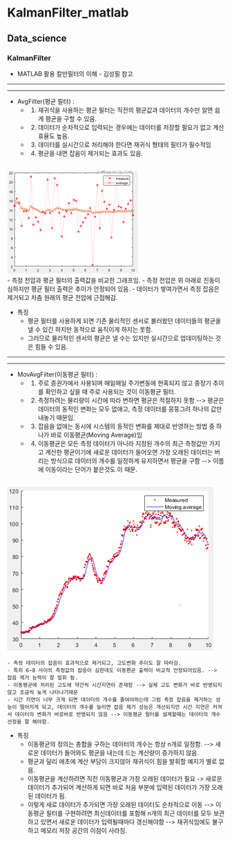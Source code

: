 # KalmanFilter_matlab
## Data_science

### KalmanFilter
 * MATLAB 활용 칼만필터의 이해 - 김성필 참고

* * * * * * * * * * * * * * * * * * * * * * * * * * * * * * * * * * * * * * * * * * * * * * * * * * * * * * * * * * * * * * * *
* * * * * * * * * * * * * * * * * * * * * * * * * * * * * * * * * * * * * * * * * * * * * * * * * * * * * * * * * * * * * * * *

+ AvgFilter(평균 필터) : 
    * 1. 재귀식을 사용하는 평균 필터는 직전의 평균값과 데이터의 개수만 알면 쉽게 평균을 구할 수 있음.
    * 2. 데이터가 순차적으로 입력되는 경우에는 데이터를 저장할 필요가 없고 계산 효율도 높음.
    * 3. 데이터를 실시간으로 처리해야 한다면 재귀식 형태의 필터가 필수적임
    * 4. 평균을 내면 잡음이 제거되는 효과도 있음.<br>
<br>
  <img src ="/Images/AvgFilter/AvgFilter_.png"><br>
    - 측정 전압과 평균 필터의 출력값을 비교한 그래프임.
    - 측정 전압은 위 아래로 진동이 심하지만 평균 필터 출력은 추이가 안정되어 있음.
    - 데이터가 쌓여가면서 측정 잡음은 제거되고 차츰 원래의 평균 전압에 근접해감.

+ 특징
    * 평균 필터를 사용하게 되면 기존 물리적인 센서로 불러왔던 데이터들의 평균을 낼 수 있긴 하지만 동적으로 움직이게 하지는 못함.   
    * 그러므로 물리적인 센서의 평균은 낼 수는 있지만 실시간으로 업데이팅하는 것은 힘들 수 있음.<br>

* * * * * * * * * * * * * * * * * * * * * * * * * * * * * * * * * * * * * * * * * * * * * * * * * * * * * * * * * * * * * * * *
* * * * * * * * * * * * * * * * * * * * * * * * * * * * * * * * * * * * * * * * * * * * * * * * * * * * * * * * * * * * * * * *

+ MovAvgFilter(이동평균 필터) : 
    * 1. 주로 증권가에서 사용되며 매일매일 주가변동에 현혹되지 않고 중장기 추이를 확인하고 싶을 때 주로 사용되는 것이 이동평균 필터.
    * 2. 측정하려는 물리량이 시간에 따라 변하면 평균은 적절하지 못함 --> 평균은 데이터의 동적인 변화는 모두 없애고, 측정 데이터를 뭉뚱그려 하나의 값만 내놓기 때문임.
    * 3. 잡음을 없애는 동시에 시스템의 동적인 변화를 제대로 반영하는 방법 중 하나가 바로 이동평균(Moving Average)임
    * 4. 이동평균은 모든 측정 데이터가 아니라 지정된 개수의 최근 측정값만 가지고 계산한 평균이기에 새로운 데이터가 들어오면 가장 오래된 데이터는 버리는 방식으로 데이터의 개수를 일정하게 유지하면서 평균을 구함 --> 이름에 이동이라는 단어가 붙은것도 이 때문. <br>  
 <br>
    <img src ="/Images/MovAvgFilter/MovAvgFilter_.png">   
          
    - 측정 데이터의 잡음이 효과적으로 제거되고, 고도변화 추이도 잘 따라감.
    - 특히 6~8 사이의 측정값의 잡음이 심한데도 이동편균 출력이 비교적 안정되어있음. --> 잡음 제거 능력이 잘 발휘 됨.
    - 이동평균에 처리된 고도에 약간씩 시간지연이 존재함 --> 실제 고도 변화가 바로 반영되지 않고 조금씩 늦게 나타나기때문
    - 시간 지연이 너무 크게 되면 데이터의 개수를 줄여야하는데 그럼 측정 잡음을 제거하는 성능이 떨어지게 되고, 데이터의 개수를 늘리면 잡음 제거 성능은 개선되지만 시간 지연은 커져서 데이터의 변화가 바로바로 반영되지 않음 --> 이동평균 필터를 설계할때는 데이터의 개수 선정을 잘 해야함.   
    
+ 특징
    * 이동평균의 정의는 총합을 구하는 데이터의 개수는 항상 n개로 일정함. --> 새로운 데이터가 들어와도 평균을 내는데 드는 계산량이 증가하지 않음.
    * 평균과 달리 애초에 계산 부담이 크지않아 재귀식이 힘을 발휘할 예지가 별로 없음.
    * 이동평균을 계산하려면 직전 이동평균과 가장 오래된 데이터가 필요 -> 새로운 데이터가 추가되어 계산하게 되면 바로 처음 부분에 입력된 데이터가 가장 오래된 데이터가 됨.
    * 이렇게 새로 데이터가 추가되면 가장 오래된 데이터도 순차적으로 이동 --> 이동평균 필터를 구현하려면 최신데이터를 포함해 n개의 최근 데이터를 모두 보관하고 있면서 새로운 데이터가 입력될때마다 갱신해야함 --> 재귀식임에도 불구하고 메모리 저장 공간의 이점이 사라짐.
